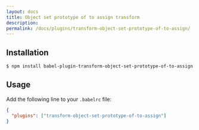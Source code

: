 ```yaml
---
layout: docs
title: Object set prototype of to assign transform
description:
permalink: /docs/plugins/transform-object-set-prototype-of-to-assign/
---
```


## Installation

```sh
$ npm install babel-plugin-transform-object-set-prototype-of-to-assign
```

## Usage

Add the following line to your `.babelrc` file:

```json
{
  "plugins": ["transform-object-set-prototype-of-to-assign"]
}
```
